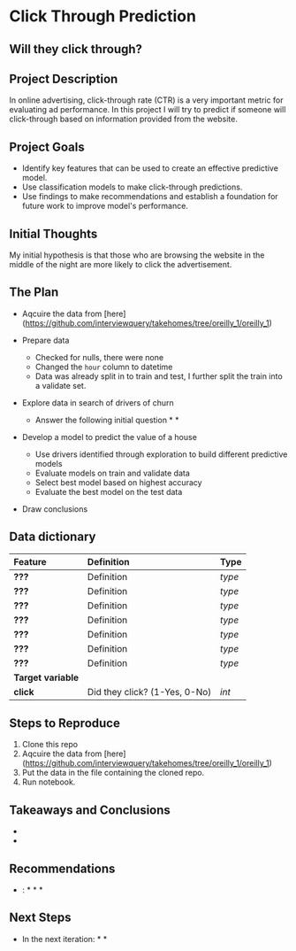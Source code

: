 # Click Through Prediction
## Will they click through?

## Project Description
In online advertising, click-through rate (CTR) is a very important metric for evaluating ad performance. In this project I will try to predict if someone will click-through based on information provided from the website.

## Project Goals
* Identify key features that can be used to create an effective predictive model.
* Use classification models to make click-through predictions.
* Use findings to make recommendations and establish a foundation for future work to improve model's performance.

## Initial Thoughts

My initial hypothesis is that those who are browsing the website in the middle of the night are more likely to click the advertisement.

## The Plan
* Aqcuire the data from [here] (https://github.com/interviewquery/takehomes/tree/oreilly_1/oreilly_1)

* Prepare data
    * Checked for nulls, there were none
    * Changed the ```hour``` column to datetime
    * Data was already split in to train and test, I further split the train into a validate set.

* Explore data in search of drivers of churn
    * Answer the following initial question
        * 
        * 

* Develop a model to predict the value of a house
    * Use drivers identified through exploration to build different predictive models
    * Evaluate models on train and validate data
    * Select best model based on highest accuracy
    * Evaluate the best model on the test data

* Draw conclusions

## Data dictionary
| Feature | Definition | Type |
|:--------|:-----------|:-------
|**???**| Definition| *type*|
|**???**| Definition| *type*|
|**???**| Definition| *type*|
|**???**| Definition| *type*|
|**???**| Definition| *type*|
|**???**| Definition| *type*|
|**???**| Definition| *type*|
|**Target variable**
|**click**| Did they click? (1-Yes, 0-No) | *int* |


## Steps to Reproduce
1. Clone this repo
2. Aqcuire the data from [here] (https://github.com/interviewquery/takehomes/tree/oreilly_1/oreilly_1)
3. Put the data in the file containing the cloned repo.
4. Run notebook.

## Takeaways and Conclusions
* 
* 

## Recommendations
* :
    * 
    * 
    * 

## Next Steps
* In the next iteration:
    * 
    * 